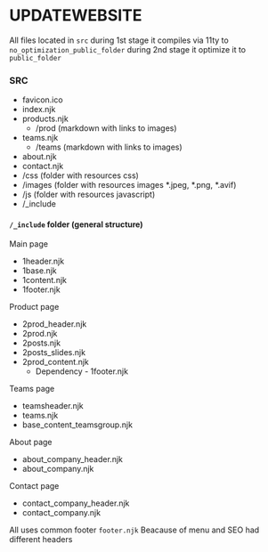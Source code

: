 
# UPDATEWEBSITE

All files located in `src` during 1st stage it compiles via 11ty to `no_optimization_public_folder` during 2nd stage it optimize it to `public_folder`

### SRC

 - favicon.ico  
 - index.njk
 - products.njk
    - /prod  (markdown with links to images)
 - teams.njk
    - /teams (markdown with links to images)
 - about.njk
 - contact.njk
 - /css (folder with resources css)
 - /images (folder with resources images *.jpeg, *.png, *.avif)
 - /js (folder with resources javascript)
 - /_include


 #### `/_include` folder (general structure)

 Main page
 - 1header.njk
 - 1base.njk
 - 1content.njk
 - 1footer.njk

 Product page
 - 2prod_header.njk
 - 2prod.njk
 - 2posts.njk
 - 2posts_slides.njk
 - 2prod_content.njk
   - Dependency - 1footer.njk

 Teams page
 - teamsheader.njk
 - teams.njk
 - base_content_teamsgroup.njk

 About page
 - about_company_header.njk
 - about_company.njk

 Contact page
 - contact_company_header.njk           
 - contact_company.njk                       

All uses common footer `footer.njk`
Beacause of menu and SEO had different headers
